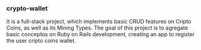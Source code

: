 ### crypto-wallet
It is a full-stack project, which implements basic CRUD features on Cripto Coins, as well as its Mining Types. The goal of this project is to agregate basic conceptos on Ruby on Rails development, creating an app to register the user cripto coins wallet. 
